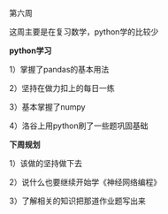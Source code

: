 第六周

这周主要是在复习数学，python学的比较少

**python学习**

1）掌握了pandas的基本用法

2）坚持在做力扣上的每日一练

3）基本掌握了numpy

4）洛谷上用python刷了一些题巩固基础

**下周规划**

1）该做的坚持做下去

2）说什么也要继续开始学《神经网络编程》

3）了解相关的知识把那道作业题写出来